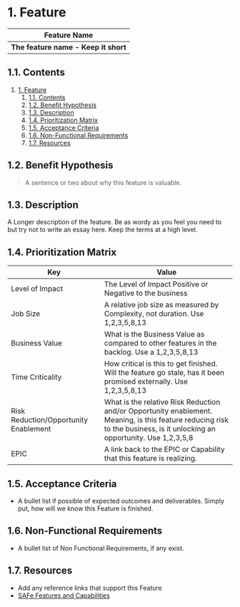 # 1. Feature

| Feature Name                              |
| ----------------------------------------- |
| **The feature name - Keep it short** | If the feature maps to a Business Requirements Document ID, use it.  If it doesn't, do not worry about this value. |

## 1.1. Contents

1. [1. Feature](#1-feature)
   1. [1.1. Contents](#11-contents)
   2. [1.2. Benefit Hypothesis](#12-benefit-hypothesis)
   3. [1.3. Description](#13-description)
   4. [1.4. Prioritization Matrix](#14-prioritization-matrix)
   5. [1.5. Acceptance Criteria](#15-acceptance-criteria)
   6. [1.6. Non-Functional Requirements](#16-non-functional-requirements)
   7. [1.7. Resources](#17-resources)

## 1.2. Benefit Hypothesis

> A sentence or two about why this feature is valuable.  

## 1.3. Description

A Longer description of the feature.  Be as wordy as you feel you need to but try not to write an essay here.  Keep the terms at a high level.

## 1.4. Prioritization Matrix

| Key                                   | Value                                               |
| ------------------------------------- | --------------------------------------------------- |
| Level of Impact                       | The Level of Impact Positive or Negative to the business                                            |
| Job Size                              | A relative job size as measured by Complexity, not duration.  Use 1,2,3,5,8,13                                                   |
| Business Value                        | What is the Business Value as compared to other features in the backlog.  Use a 1,2,3,5,8,13                                                   |
| Time Criticality                      | How critical is this to get finished.  Will the feature go stale, has it been promised externally. Use 1,2,3,5,8,13                                                   |
| Risk Reduction/Opportunity Enablement | What is the relative Risk Reduction and/or Opportunity enablement.  Meaning, is this feature reducing risk to the business, is it unlocking an opportunity.  Use 1,2,3,5,8                                                   |
| EPIC                                  | A link back to the EPIC or Capability that this feature is realizing. |

## 1.5. Acceptance Criteria

- A bullet list if possible of expected outcomes and deliverables.  Simply put, how will we know this Feature is finished.

## 1.6. Non-Functional Requirements

- A bullet list of Non Functional Requirements, if any exist.

## 1.7. Resources

- Add any reference links that support this Feature
- [SAFe Features and Capabilities](https://www.scaledagileframework.com/features-and-capabilities/)
